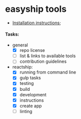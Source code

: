 # easyship tools

- [Installation instructions](./docs/installation.md);

#### Tasks:
- general
  * [x] repo license
  * [ ] list & links to available tools
  * [ ] contribution guidelines
- reactship:
  * [x] running from command line
  * [x] gulp tasks
  * [x] testing
  * [x] build
  * [x] development
  * [x] instructions
  * [x] create app
  * [ ] linting
